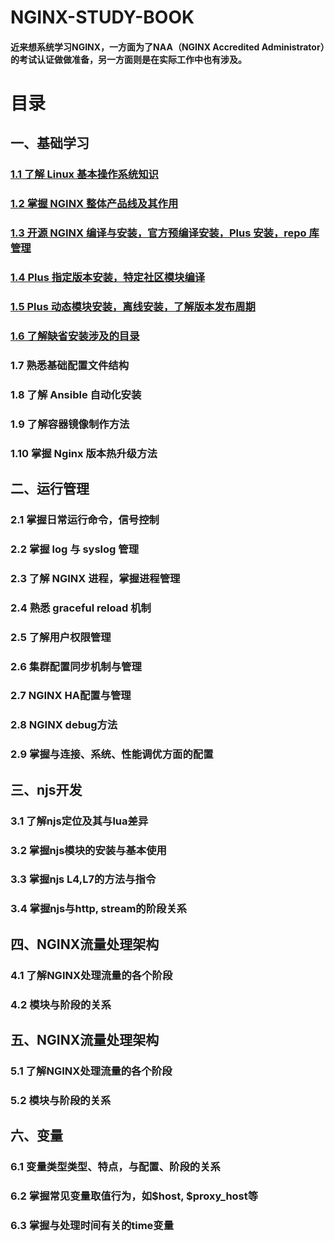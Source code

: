 # NGINX-STUDY-BOOK

#### 近来想系统学习NGINX，一方面为了NAA（NGINX Accredited Administrator）的考试认证做做准备，另一方面则是在实际工作中也有涉及。

# 目录

## 一、基础学习

### [1.1 了解 Linux 基本操作系统知识](./chapter_1/1_1.md)

### [1.2 掌握 NGINX 整体产品线及其作用](./chapter_1/1_2.md)

### [1.3 开源 NGINX 编译与安装，官方预编译安装，Plus 安装，repo 库管理](./chapter_1/1_3.md)

### [1.4 Plus 指定版本安装，特定社区模块编译](./chapter_1/1_4.md)

### [1.5 Plus 动态模块安装，离线安装，了解版本发布周期](./chapter_1/1_5.md)

### [1.6 了解缺省安装涉及的目录](./chapter_1/1_6.md)

### 1.7 熟悉基础配置文件结构

### 1.8 了解 Ansible 自动化安装

### 1.9 了解容器镜像制作方法

### 1.10 掌握 Nginx 版本热升级方法

## 二、运行管理

### 2.1 掌握日常运行命令，信号控制

### 2.2 掌握 log 与 syslog 管理

### 2.3 了解 NGINX 进程，掌握进程管理

### 2.4 熟悉 graceful reload 机制

### 2.5 了解用户权限管理

### 2.6 集群配置同步机制与管理

### 2.7 NGINX HA配置与管理

### 2.8 NGINX debug方法

### 2.9 掌握与连接、系统、性能调优方面的配置

## 三、njs开发

### 3.1 了解njs定位及其与lua差异

### 3.2 掌握njs模块的安装与基本使用

### 3.3 掌握njs L4,L7的方法与指令

### 3.4 掌握njs与http, stream的阶段关系

## 四、NGINX流量处理架构

### 4.1 了解NGINX处理流量的各个阶段

### 4.2 模块与阶段的关系

## 五、NGINX流量处理架构

### 5.1 了解NGINX处理流量的各个阶段

### 5.2 模块与阶段的关系

## 六、变量

### 6.1 变量类型类型、特点，与配置、阶段的关系

### 6.2 掌握常见变量取值行为，如$host, $proxy_host等

### 6.3 掌握与处理时间有关的time变量



